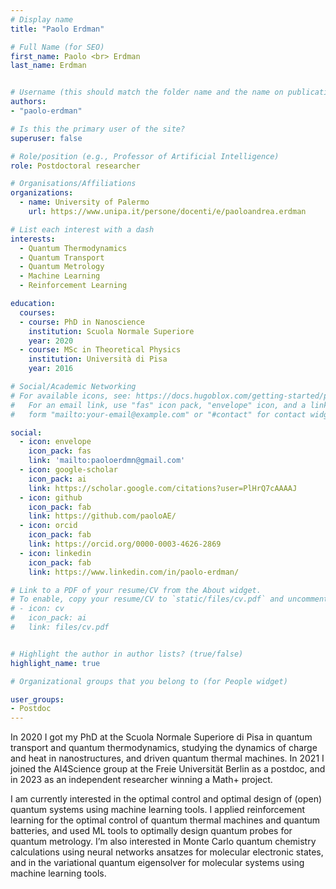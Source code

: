 ```yaml
---
# Display name
title: "Paolo Erdman"

# Full Name (for SEO)
first_name: Paolo <br> Erdman
last_name: Erdman


# Username (this should match the folder name and the name on publications)
authors:
- "paolo-erdman"

# Is this the primary user of the site?
superuser: false

# Role/position (e.g., Professor of Artificial Intelligence)
role: Postdoctoral researcher

# Organisations/Affiliations
organizations:
  - name: University of Palermo
    url: https://www.unipa.it/persone/docenti/e/paoloandrea.erdman

# List each interest with a dash
interests:
  - Quantum Thermodynamics
  - Quantum Transport
  - Quantum Metrology
  - Machine Learning
  - Reinforcement Learning

education:
  courses:
  - course: PhD in Nanoscience
    institution: Scuola Normale Superiore
    year: 2020
  - course: MSc in Theoretical Physics
    institution: Università di Pisa
    year: 2016

# Social/Academic Networking
# For available icons, see: https://docs.hugoblox.com/getting-started/page-builder/#icons
#   For an email link, use "fas" icon pack, "envelope" icon, and a link in the
#   form "mailto:your-email@example.com" or "#contact" for contact widget.

social:
  - icon: envelope
    icon_pack: fas
    link: 'mailto:paoloerdmn@gmail.com'
  - icon: google-scholar 
    icon_pack: ai
    link: https://scholar.google.com/citations?user=PlHrQ7cAAAAJ
  - icon: github 
    icon_pack: fab
    link: https://github.com/paoloAE/
  - icon: orcid
    icon_pack: fab
    link: https://orcid.org/0000-0003-4626-2869
  - icon: linkedin
    icon_pack: fab
    link: https://www.linkedin.com/in/paolo-erdman/

# Link to a PDF of your resume/CV from the About widget.
# To enable, copy your resume/CV to `static/files/cv.pdf` and uncomment the lines below.
# - icon: cv
#   icon_pack: ai
#   link: files/cv.pdf


# Highlight the author in author lists? (true/false)
highlight_name: true

# Organizational groups that you belong to (for People widget)

user_groups:
- Postdoc
---
```

In 2020 I got my PhD at the Scuola Normale Superiore di Pisa in quantum transport and quantum thermodynamics, studying the dynamics of charge and heat in nanostructures, and driven quantum thermal machines. In 2021 I joined the AI4Science group at the Freie Universität Berlin as a postdoc, and in 2023 as an independent researcher winning a Math+ project.

I am currently interested in the optimal control and optimal design of (open) quantum systems using machine learning tools. I applied reinforcement learning for the optimal control of quantum thermal machines and quantum batteries, and used ML tools to optimally design quantum probes for quantum metrology. I’m also interested in Monte Carlo quantum chemistry calculations using neural networks ansatzes for molecular electronic states, and in the variational quantum eigensolver for molecular systems using machine learning tools.





